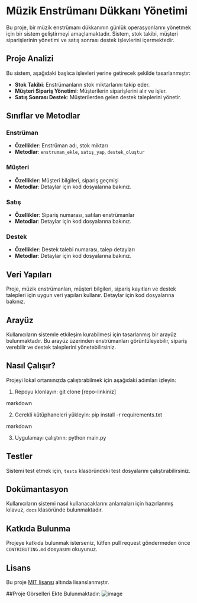 # Müzik Enstrümanı Dükkanı Yönetimi

Bu proje, bir müzik enstrümanı dükkanının günlük operasyonlarını yönetmek için bir sistem geliştirmeyi amaçlamaktadır. Sistem, stok takibi, müşteri siparişlerinin yönetimi ve satış sonrası destek işlevlerini içermektedir.

## Proje Analizi

Bu sistem, aşağıdaki başlıca işlevleri yerine getirecek şekilde tasarlanmıştır:

- **Stok Takibi**: Enstrümanların stok miktarlarını takip eder.
- **Müşteri Sipariş Yönetimi**: Müşterilerin siparişlerini alır ve işler.
- **Satış Sonrası Destek**: Müşterilerden gelen destek taleplerini yönetir.

## Sınıflar ve Metodlar

### Enstrüman

- **Özellikler**: Enstrüman adı, stok miktarı
- **Metodlar**: `enstruman_ekle`, `satış_yap`, `destek_oluştur`

### Müşteri

- **Özellikler**: Müşteri bilgileri, sipariş geçmişi
- **Metodlar**: Detaylar için kod dosyalarına bakınız.

### Satış

- **Özellikler**: Sipariş numarası, satılan enstrümanlar
- **Metodlar**: Detaylar için kod dosyalarına bakınız.

### Destek

- **Özellikler**: Destek talebi numarası, talep detayları
- **Metodlar**: Detaylar için kod dosyalarına bakınız.

## Veri Yapıları

Proje, müzik enstrümanları, müşteri bilgileri, sipariş kayıtları ve destek talepleri için uygun veri yapıları kullanır. Detaylar için kod dosyalarına bakınız.

## Arayüz

Kullanıcıların sistemle etkileşim kurabilmesi için tasarlanmış bir arayüz bulunmaktadır. Bu arayüz üzerinden enstrümanları görüntüleyebilir, sipariş verebilir ve destek taleplerini yönetebilirsiniz.

## Nasıl Çalışır?

Projeyi lokal ortamınızda çalıştırabilmek için aşağıdaki adımları izleyin:

1. Repoyu klonlayın:
git clone [repo-linkiniz]

markdown

2. Gerekli kütüphaneleri yükleyin:
pip install -r requirements.txt

markdown

3. Uygulamayı çalıştırın:
python main.py

## Testler

Sistemi test etmek için, `tests` klasöründeki test dosyalarını çalıştırabilirsiniz.

## Dokümantasyon

Kullanıcıların sistemi nasıl kullanacaklarını anlamaları için hazırlanmış kılavuz, `docs` klasöründe bulunmaktadır.

## Katkıda Bulunma

Projeye katkıda bulunmak isterseniz, lütfen pull request göndermeden önce `CONTRIBUTING.md` dosyasını okuyunuz.

## Lisans

Bu proje [MIT lisansı](LICENSE) altında lisanslanmıştır.

##Proje Görselleri Ekte Bulunmaktadır:
![image](https://github.com/melihkalkan/PyQt5-projeleri/assets/145190607/4c0fbe49-d77a-4fe9-816d-c644eb0a54f1)


